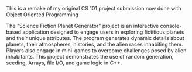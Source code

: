 This is a remake of my original CS 101 project submission now done with Object Oriented Programming 

The "Science Fiction Planet Generator" project is an interactive console-based application designed to engage users in exploring fictitious planets and their unique attributes. The program generates dynamic details about planets, their atmospheres, histories, and the alien races inhabiting them. Players also engage in mini-games to overcome challenges posed by alien inhabitants. This project demonstrates the use of random generation, seeding, Arrays, file I/O, and game logic in C++.
